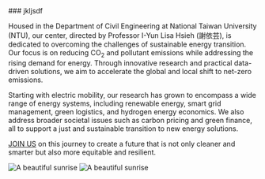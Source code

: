 <div class="abt-text" markdown="1">
### jkljsdf

Housed in the Department of Civil Engineering at National Taiwan University (NTU), our center, directed by Professor I-Yun Lisa Hsieh (謝依芸), is dedicated to overcoming the challenges of sustainable energy transition. Our focus is on reducing CO<sub>2</sub> and pollutant emissions while addressing the rising demand for energy. Through innovative research and practical data-driven solutions, we aim to accelerate the global and local shift to net-zero emissions.

Starting with electric mobility, our research has grown to encompass a wide range of energy systems, including renewable energy, smart grid management, green logistics, and hydrogen energy economics. We also address broader societal issues such as carbon pricing and green finance, all to support a just and sustainable transition to new energy solutions.

[JOIN US](/#contact-us) on this journey to create a future that is not only cleaner and smarter but also more equitable and resilient.

</div>

<div class="abt-logos" markdown="1">

![A beautiful sunrise](/assets/i/e3-logo-text.svg "NTU E3 Research Center")
![A beautiful sunrise](/assets/i/ntu-logo-text.svg "National Taiwan University")

</div>

